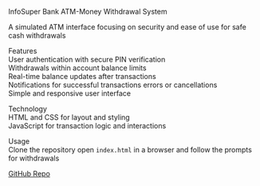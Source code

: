 InfoSuper Bank ATM-Money Withdrawal System  

A simulated ATM interface focusing on security and ease of use for safe cash withdrawals  

Features  
User authentication with secure PIN verification  
Withdrawals within account balance limits  
Real-time balance updates after transactions  
Notifications for successful transactions errors or cancellations  
Simple and responsive user interface  

Technology  
HTML and CSS for layout and styling  
JavaScript for transaction logic and interactions  

Usage  
Clone the repository open `index.html` in a browser and follow the prompts for withdrawals  

[GitHub Repo](https://github.com/TahirOzashik/Swe301_Lab1)  
